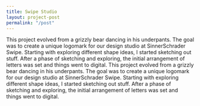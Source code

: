 ```yaml
---
title: Swipe Studio
layout: project-post
permalink: "/post"
---
```


  This project evolved from a grizzly bear dancing in his underpants. The goal was to create a unique logomark for our design studio at SinnerSchrader Swipe. Starting with exploring different shape ideas, I started sketching out stuff. After a phase of sketching and exploring, the initial arrangement of letters was set and things went to digital. This project evolved from a grizzly bear dancing in his underpants. The goal was to create a unique logomark for our design studio at SinnerSchrader Swipe. Starting with exploring different shape ideas, I started sketching out stuff. After a phase of sketching and exploring, the initial arrangement of letters was set and things went to digital.
                              